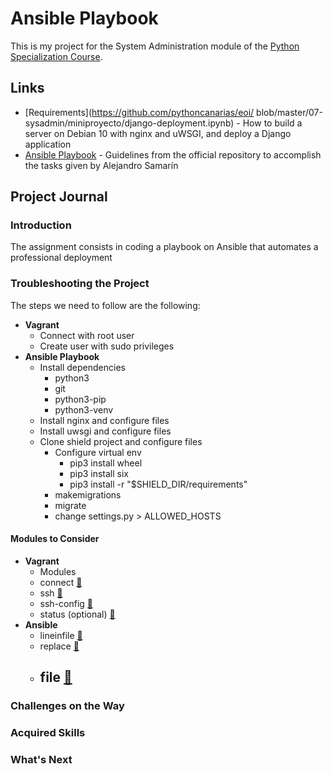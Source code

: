 # Ansible Playbook
This is my project for the System Administration module of the [Python Specialization Course](https://github.com/joserequenaidv/my-eoi/blob/master/pysp/README.md).

## Links
- [Requirements](https://github.com/pythoncanarias/eoi/     blob/master/07-sysadmin/miniproyecto/django-deployment.ipynb) - How to build a server on Debian 10 with nginx and uWSGI, and deploy a Django application 
- [Ansible Playbook](https://github.com/pythoncanarias/eoi/blob/master/07-sysadmin/miniproyecto/assignment.ipynb) - Guidelines from the official repository to accomplish the tasks given by Alejandro Samarín

## Project Journal
### Introduction
The assignment consists in coding a playbook on Ansible that automates a professional deployment
### Troubleshooting the Project
The steps we need to follow are the following:
- **Vagrant**
    - Connect with root user
    - Create user with sudo privileges
- **Ansible Playbook**
    - Install dependencies
        - python3
        - git
        - python3-pip
        - python3-venv
    - Install nginx and configure files
    - Install uwsgi and configure files
    - Clone shield project and configure files
        - Configure virtual env
            - pip3 install wheel
            - pip3 install six
            - pip3 install -r "$SHIELD_DIR/requirements"
        - makemigrations
        - migrate
        - change settings.py > ALLOWED_HOSTS

#### Modules to Consider
- **Vagrant**
    - Modules
    - connect [:page_with_curl:](https://www.vagrantup.com/docs/cli/connect)
    - ssh [:page_with_curl:](https://www.vagrantup.com/docs/cli/ssh)
    - ssh-config [:page_with_curl:](https://www.vagrantup.com/docs/cli/ssh_config)
    - status (optional) [:page_with_curl:](https://www.vagrantup.com/docs/cli/status)
- **Ansible**
    - lineinfile [:page_with_curl:](https://docs.ansible.com/ansible/latest/modules/lineinfile_module.html)
    - replace [:page_with_curl:](https://docs.ansible.com/ansible/latest/modules/replace_module.html)
    - file [:page_with_curl:](https://docs.ansible.com/ansible/latest/modules/replace_module.html)
        - 
### Challenges on the Way

### Acquired Skills

### What's Next
